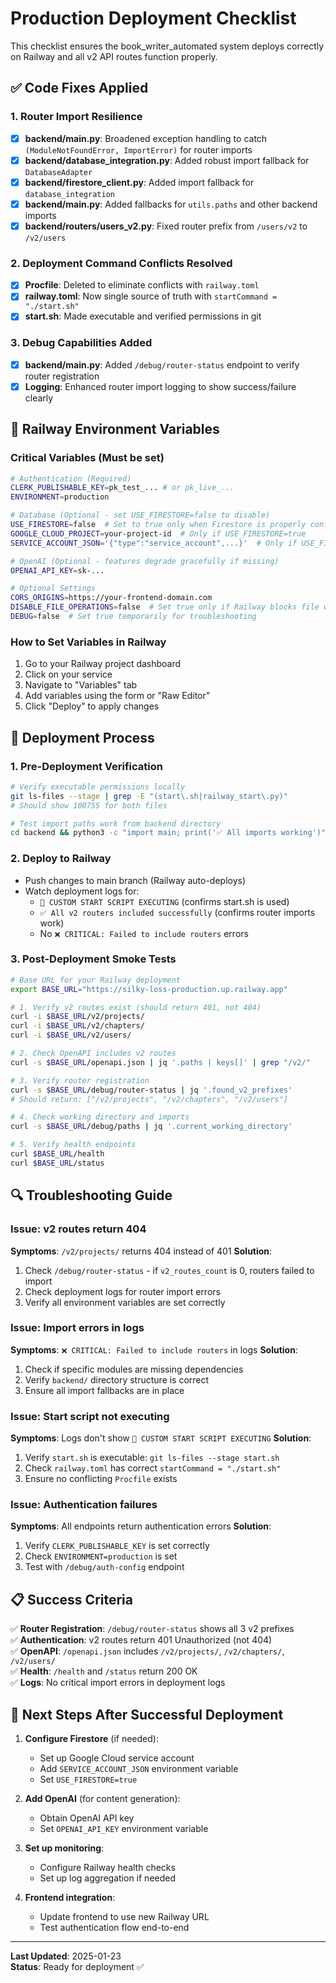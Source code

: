 # Production Deployment Checklist

This checklist ensures the book_writer_automated system deploys correctly on Railway and all v2 API routes function properly.

## ✅ Code Fixes Applied

### 1. Router Import Resilience
- [x] **backend/main.py**: Broadened exception handling to catch `(ModuleNotFoundError, ImportError)` for router imports
- [x] **backend/database_integration.py**: Added robust import fallback for `DatabaseAdapter`
- [x] **backend/firestore_client.py**: Added import fallback for `database_integration`
- [x] **backend/main.py**: Added fallbacks for `utils.paths` and other backend imports
- [x] **backend/routers/users_v2.py**: Fixed router prefix from `/users/v2` to `/v2/users`

### 2. Deployment Command Conflicts Resolved
- [x] **Procfile**: Deleted to eliminate conflicts with `railway.toml`
- [x] **railway.toml**: Now single source of truth with `startCommand = "./start.sh"`
- [x] **start.sh**: Made executable and verified permissions in git

### 3. Debug Capabilities Added
- [x] **backend/main.py**: Added `/debug/router-status` endpoint to verify router registration
- [x] **Logging**: Enhanced router import logging to show success/failure clearly

## 🔧 Railway Environment Variables

### Critical Variables (Must be set)
```bash
# Authentication (Required)
CLERK_PUBLISHABLE_KEY=pk_test_... # or pk_live_...
ENVIRONMENT=production

# Database (Optional - set USE_FIRESTORE=false to disable)
USE_FIRESTORE=false  # Set to true only when Firestore is properly configured
GOOGLE_CLOUD_PROJECT=your-project-id  # Only if USE_FIRESTORE=true
SERVICE_ACCOUNT_JSON='{"type":"service_account",...}'  # Only if USE_FIRESTORE=true

# OpenAI (Optional - features degrade gracefully if missing)
OPENAI_API_KEY=sk-...

# Optional Settings
CORS_ORIGINS=https://your-frontend-domain.com
DISABLE_FILE_OPERATIONS=false  # Set true only if Railway blocks file writes
DEBUG=false  # Set true temporarily for troubleshooting
```

### How to Set Variables in Railway
1. Go to your Railway project dashboard
2. Click on your service
3. Navigate to "Variables" tab
4. Add variables using the form or "Raw Editor"
5. Click "Deploy" to apply changes

## 🚀 Deployment Process

### 1. Pre-Deployment Verification
```bash
# Verify executable permissions locally
git ls-files --stage | grep -E "(start\.sh|railway_start\.py)"
# Should show 100755 for both files

# Test import paths work from backend directory
cd backend && python3 -c "import main; print('✅ All imports working')"
```

### 2. Deploy to Railway
- Push changes to main branch (Railway auto-deploys)
- Watch deployment logs for:
  - `🚀 CUSTOM START SCRIPT EXECUTING` (confirms start.sh is used)
  - `✅ All v2 routers included successfully` (confirms router imports work)
  - No `❌ CRITICAL: Failed to include routers` errors

### 3. Post-Deployment Smoke Tests
```bash
# Base URL for your Railway deployment
export BASE_URL="https://silky-loss-production.up.railway.app"

# 1. Verify v2 routes exist (should return 401, not 404)
curl -i $BASE_URL/v2/projects/
curl -i $BASE_URL/v2/chapters/
curl -i $BASE_URL/v2/users/

# 2. Check OpenAPI includes v2 routes
curl -s $BASE_URL/openapi.json | jq '.paths | keys[]' | grep "/v2/"

# 3. Verify router registration
curl -s $BASE_URL/debug/router-status | jq '.found_v2_prefixes'
# Should return: ["/v2/projects", "/v2/chapters", "/v2/users"]

# 4. Check working directory and imports
curl -s $BASE_URL/debug/paths | jq '.current_working_directory'

# 5. Verify health endpoints
curl $BASE_URL/health
curl $BASE_URL/status
```

## 🔍 Troubleshooting Guide

### Issue: v2 routes return 404
**Symptoms**: `/v2/projects/` returns 404 instead of 401
**Solution**: 
1. Check `/debug/router-status` - if `v2_routes_count` is 0, routers failed to import
2. Check deployment logs for router import errors
3. Verify all environment variables are set correctly

### Issue: Import errors in logs
**Symptoms**: `❌ CRITICAL: Failed to include routers` in logs
**Solution**:
1. Check if specific modules are missing dependencies
2. Verify `backend/` directory structure is correct
3. Ensure all import fallbacks are in place

### Issue: Start script not executing
**Symptoms**: Logs don't show `🚀 CUSTOM START SCRIPT EXECUTING`
**Solution**:
1. Verify `start.sh` is executable: `git ls-files --stage start.sh`
2. Check `railway.toml` has correct `startCommand = "./start.sh"`
3. Ensure no conflicting `Procfile` exists

### Issue: Authentication failures
**Symptoms**: All endpoints return authentication errors
**Solution**:
1. Verify `CLERK_PUBLISHABLE_KEY` is set correctly
2. Check `ENVIRONMENT=production` is set
3. Test with `/debug/auth-config` endpoint

## 📋 Success Criteria

✅ **Router Registration**: `/debug/router-status` shows all 3 v2 prefixes  
✅ **Authentication**: v2 routes return 401 Unauthorized (not 404)  
✅ **OpenAPI**: `/openapi.json` includes `/v2/projects/`, `/v2/chapters/`, `/v2/users/`  
✅ **Health**: `/health` and `/status` return 200 OK  
✅ **Logs**: No critical import errors in deployment logs  

## 🎯 Next Steps After Successful Deployment

1. **Configure Firestore** (if needed):
   - Set up Google Cloud service account
   - Add `SERVICE_ACCOUNT_JSON` environment variable
   - Set `USE_FIRESTORE=true`

2. **Add OpenAI** (for content generation):
   - Obtain OpenAI API key
   - Set `OPENAI_API_KEY` environment variable

3. **Set up monitoring**:
   - Configure Railway health checks
   - Set up log aggregation if needed

4. **Frontend integration**:
   - Update frontend to use new Railway URL
   - Test authentication flow end-to-end

---

**Last Updated**: 2025-01-23  
**Status**: Ready for deployment ✅ 